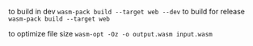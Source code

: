 to build in dev `wasm-pack build --target web --dev`
to build for release `wasm-pack build --target web`

to optimize file size `wasm-opt -Oz -o output.wasm input.wasm`
